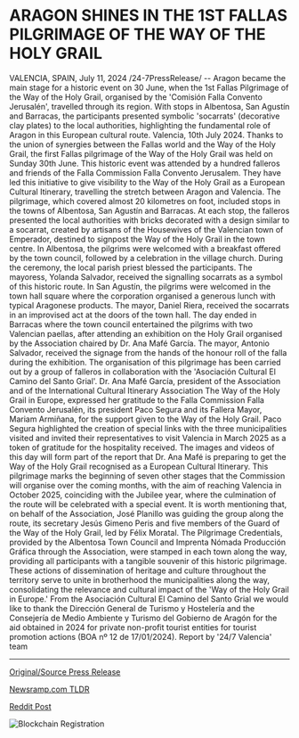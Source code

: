 # ARAGON SHINES IN THE 1ST FALLAS PILGRIMAGE OF THE WAY OF THE HOLY GRAIL

VALENCIA, SPAIN, July 11, 2024 /24-7PressRelease/ -- Aragon became the main stage for a historic event on 30 June, when the 1st Fallas Pilgrimage of the Way of the Holy Grail, organised by the 'Comisión Falla Convento Jerusalén', travelled through its region. With stops in Albentosa, San Agustín and Barracas, the participants presented symbolic 'socarrats' (decorative clay plates) to the local authorities, highlighting the fundamental role of Aragon in this European cultural route.  Valencia, 10th July 2024. Thanks to the union of synergies between the Fallas world and the Way of the Holy Grail, the first Fallas pilgrimage of the Way of the Holy Grail was held on Sunday 30th June. This historic event was attended by a hundred falleros and friends of the Falla Commission Falla Convento Jerusalem. They have led this initiative to give visibility to the Way of the Holy Grail as a European Cultural Itinerary, travelling the stretch between Aragon and Valencia.  The pilgrimage, which covered almost 20 kilometres on foot, included stops in the towns of Albentosa, San Agustín and Barracas. At each stop, the falleros presented the local authorities with bricks decorated with a design similar to a socarrat, created by artisans of the Housewives of the Valencian town of Emperador, destined to signpost the Way of the Holy Grail in the town centre.  In Albentosa, the pilgrims were welcomed with a breakfast offered by the town council, followed by a celebration in the village church. During the ceremony, the local parish priest blessed the participants. The mayoress, Yolanda Salvador, received the signalling socarrats as a symbol of this historic route.  In San Agustín, the pilgrims were welcomed in the town hall square where the corporation organised a generous lunch with typical Aragonese products. The mayor, Daniel Riera, received the socarrats in an improvised act at the doors of the town hall.  The day ended in Barracas where the town council entertained the pilgrims with two Valencian paellas, after attending an exhibition on the Holy Grail organised by the Association chaired by Dr. Ana Mafé García. The mayor, Antonio Salvador, received the signage from the hands of the honour roll of the falla during the exhibition.  The organisation of this pilgrimage has been carried out by a group of falleros in collaboration with the 'Asociación Cultural El Camino del Santo Grial'. Dr. Ana Mafé García, president of the Association and of the International Cultural Itinerary Association The Way of the Holy Grail in Europe, expressed her gratitude to the Falla Commission Falla Convento Jerusalén, its president Paco Segura and its Fallera Mayor, Mariam Armiñana, for the support given to the Way of the Holy Grail. Paco Segura highlighted the creation of special links with the three municipalities visited and invited their representatives to visit Valencia in March 2025 as a token of gratitude for the hospitality received.  The images and videos of this day will form part of the report that Dr. Ana Mafé is preparing to get the Way of the Holy Grail recognised as a European Cultural Itinerary. This pilgrimage marks the beginning of seven other stages that the Commission will organise over the coming months, with the aim of reaching Valencia in October 2025, coinciding with the Jubilee year, where the culmination of the route will be celebrated with a special event.  It is worth mentioning that, on behalf of the Association, José Planillo was guiding the group along the route, its secretary Jesús Gimeno Peris and five members of the Guard of the Way of the Holy Grail, led by Félix Moratal. The Pilgrimage Credentials, provided by the Albentosa Town Council and Imprenta Nómada Producción Gráfica through the Association, were stamped in each town along the way, providing all participants with a tangible souvenir of this historic pilgrimage.  These actions of dissemination of heritage and culture throughout the territory serve to unite in brotherhood the municipalities along the way, consolidating the relevance and cultural impact of the 'Way of the Holy Grail in Europe.'  From the Asociación Cultural El Camino del Santo Grial we would like to thank the Dirección General de Turismo y Hostelería and the Consejería de Medio Ambiente y Turismo del Gobierno de Aragón for the aid obtained in 2024 for private non-profit tourist entities for tourist promotion actions (BOA nº 12 de 17/01/2024).  Report by '24/7 Valencia' team 

---

[Original/Source Press Release](https://www.24-7pressrelease.com/press-release/512404/aragon-shines-in-the-1st-fallas-pilgrimage-of-the-way-of-the-holy-grail)
                    

[Newsramp.com TLDR](None) 



[Reddit Post](https://www.reddit.com/r/TravelAndLeisureNews/comments/1e0ivs8/first_fallas_pilgrimage_of_the_way_of_the_holy/) 



![Blockchain Registration](https://cdn.newsramp.app/24-7PressRelease/qrcode/247/11/lossuNoS.webp)